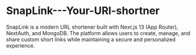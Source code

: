 # SnapLink---Your-URl-shortner
SnapLink is a modern URL shortener built with Next.js 13 (App Router), NextAuth, and MongoDB. The platform allows users to create, manage, and share custom short links while maintaining a secure and personalized experience.
